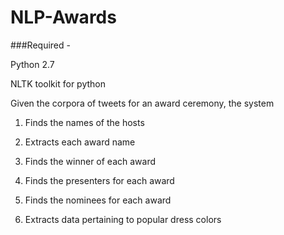 # NLP-Awards

###Required -

Python 2.7

NLTK toolkit for python

Given the corpora of tweets for an award ceremony, the system 
1. Finds the names of the hosts

2. Extracts each award name

3. Finds the winner of each award

3. Finds the presenters for each award

4. Finds the nominees for each award

5. Extracts data pertaining to popular dress colors
